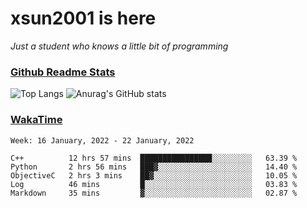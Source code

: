# xsun2001 is here

*Just a student who knows a little bit of programming*

### [Github Readme Stats](https://github.com/anuraghazra/github-readme-stats)

![Top Langs](https://github-readme-stats.vercel.app/api/top-langs/?username=xsun2001&layout=compact&theme=radical) ![Anurag's GitHub stats](https://github-readme-stats.vercel.app/api?username=xsun2001&show_icons=true&theme=radical)

### [WakaTime](https://wakatime.com)

<!--START_SECTION:waka-->
```text
Week: 16 January, 2022 - 22 January, 2022

C++          12 hrs 57 mins  ████████████████░░░░░░░░░   63.39 % 
Python       2 hrs 56 mins   ███▓░░░░░░░░░░░░░░░░░░░░░   14.40 % 
ObjectiveC   2 hrs 3 mins    ██▓░░░░░░░░░░░░░░░░░░░░░░   10.05 % 
Log          46 mins         █░░░░░░░░░░░░░░░░░░░░░░░░   03.83 % 
Markdown     35 mins         ▓░░░░░░░░░░░░░░░░░░░░░░░░   02.87 % 
```
<!--END_SECTION:waka-->
